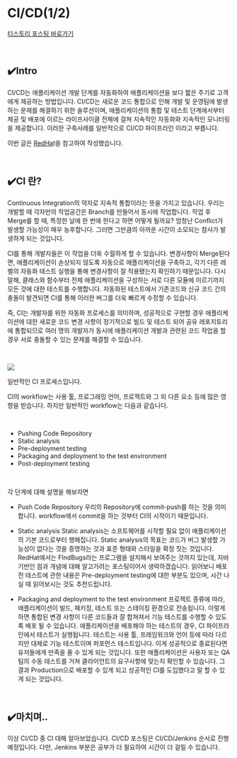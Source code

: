 # CI/CD(1/2)

[티스토리 포스팅 바로가기](https://kyleeee.tistory.com/entry/TIL11-CICD12)

<br>


## ✔️Intro

CI/CD는 애플리케이션 개발 단계를 자동화하여 애플리케이션을 보다 짧은 주기로 고객에게 제공하는 방법입니다.
CI/CD는 새로운 코드 통합으로 인해 개발 및 운영팀에 발생하는 문제를 해결하기 위한 솔루션이며, 애플리케이션의 통합 및 테스트 단계에서부터 제공 및 배포에 이르는 라이프사이클 전체에 걸쳐 지속적인 자동화와 지속적인 모니터링을 제공합니다.
이러한 구축사례를 일반적으로 CI/CD 파이프라인 이라고 부릅니다.

이번 글은 [RedHa](https://www.redhat.com/ko/topics/devops/what-is-ci-cd)t을 참고하여 작성했습니다.

<br>

## ✔️CI 란?

Continuous Integration의 약자로 지속적 통합이라는 뜻을 가지고 있습니다. 우리는 개발할 때 각자만의 작업공간은 Branch를 만들어서 동시에 작업합니다. 작업 후 Merge를 할 때, 특정한 날에 한 번에 한다고 하면 어떻게 될까요? 엄청난 Conflict가 발생할 가능성이 매우 농후합니다. 그러면 그만큼의 아까운 시간이 소모되는 참사가 발생하게 되는 것입니다.

CI를 통해 개발자들은 이 작업을 더욱 수월하게 할 수 있습니다. 변경사항이 Merge된다면, 애플리케이션이 손상되지 않도록 자동으로 애플리케이션을 구축하고, 각기 다른 레벨의 자동화 테스트 실행을 통해 변경사항이 잘 적용됐는지 확인하기 때문입니다. 다시 말해, 클래스와 함수부터 전체 애플리케이션을 구성하는 서로 다른 모듈에 이르기까지 모든 것에 대한 테스트를 수행합니다. 자동화된 테스트에서 기존코드와 신규 코드 간의 충돌이 발견되면 CI를 통해 이러한 버그를 더욱 빠르게 수정할 수 있습니다.

즉, CI는 개발자를 위한 자동화 프로세스를 의미하며, 성공적으로 구현할 경우 애플리케이션에 대한 새로운 코드 변경 사항이 정기적으로 빌드 및 테스트 되어 공유 레포지토리에 통합되므로 여러 명의 개발자가 동시에 애플리케이션 개발과 관련된 코드 작업을 할 경우 서로 충돌할 수 있는 문제를 해결할 수 있습니다.

<br>

![](https://img1.daumcdn.net/thumb/R1280x0/?scode=mtistory2&fname=https%3A%2F%2Fblog.kakaocdn.net%2Fdn%2Flhoz2%2FbtruyM55wBl%2FGDXFQFDwsfOXUEToNQJW31%2Fimg.png)

일반적인 CI 프로세스입니다.

CI의 workflow는 사용 툴, 프로그래밍 언어, 프로젝트와 그 외 다른 요소 등에 많은 영향을 받습니다.
하지만 일반적인 workflow는 다음과 같습니다.

<br>

* Pushing Code Repository
* Static analysis
* Pre-deployment testing
* Packaging and deployment to the test environment
* Post-deployment testing

<br>

각 단계에 대해 설명을 해보자면

* Push Code Repository
우리의 Repository에 commit-push를 하는 것을 의미합니다. workflow에서 commit을 하는 것부터 CI의 시작이기 때문입니다.

* Static analysis
Static analysis는 소프트웨어를 시작할 필요 없이 애플리케이션의 기본 코드로부터 행해집니다. Static analysis의 목표는 코드가 버그 발생할 가능성이 없다는 것을 증명하는 것과 표준 형태와 스타일을 확정 짓는 것입니다. RedHat에서는 FIndBugs라는 프로그램을 설치해서 보여주는 것까지 있는데, 자바 기반인 점과 개념에 대해 알고가려는 포스팅이어서 생략하겠습니다. 읽어보니 배포 전 테스트에 관한 내용은 Pre-deployment testing에 대한 부분도 있으며, 시간 나실 때 읽어보시는 것도 추천드립니다.

* Packaging and deployment to the test environment
프로젝트 종류에 따라, 애플리케이션이 빌드, 패키징, 테스트 또는 스테이징 환경으로 전송됩니다. 이렇게 하면 통합된 변경 사항이 다른 코드들과 잘 합쳐져서 기능 테스트를 수행할 수 있도록 배포 될 수 있습니다. 애플리케이션을 배포해야 하는 테스트의 경우, CI 파이프라인에서 테스트가 실행됩니다. 테스트는 사용 툴, 프레임워크와 언어 등에 따라 다르지만 대체로 기능 테스트이며 퍼포먼스 테스트입니다. 이게 성공적으로 종료된다면 유저들에게 만족을 줄 수 있게 되는 것입니다. 또한 애플리케이션은 사용자 또는 QA팀의 수동 테스트를 거쳐 클라이언트의 요구사항에 맞는지 확인할 수 있습니다. 그 결과 Production으로 배포할 수 있게 되고 성공적인 CI를 도입했다고 말 할 수 있게 되는 것입니다.

<br>

## ✔️마치며..


이상 CI/CD 중 CI 대해 알아보았습니다.
CI/CD 포스팅은 CI/CD/Jenkins 순서로 진행 예정입니다.
다만, Jenkins 부분은 공부가 더 필요하여 시간이 더 걸릴 수 있습니다.

